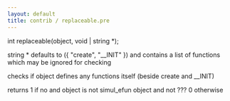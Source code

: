 ```yaml
---
layout: default
title: contrib / replaceable.pre
---
```



int replaceable(object, void | string *);

string * defaults to ({ "create", "__INIT" }) and contains a list of functions which
may be ignored for checking

checks if object defines any functions itself (beside create and __INIT)

returns 1 if no and object is not simul_efun object and not ???
    0 otherwise
